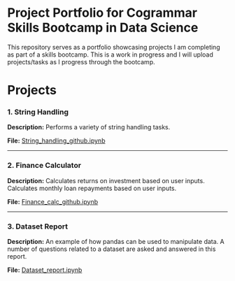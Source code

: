 # Project Portfolio for Cogrammar Skills Bootcamp in Data Science

This repository serves as a portfolio showcasing projects I am completing as part of a skills bootcamp. This is a work in progress and I will upload projects/tasks as I progress through the bootcamp.

# Projects

### 1. String Handling

**Description:** Performs a variety of string handling tasks.

**File:** [String_handling_github.ipynb](String_handling_github.ipynb)

---

### 2. Finance Calculator

**Description:** Calculates returns on investment based on user inputs. Calculates monthly loan repayments based on user inputs.

**File:** [Finance_calc_github.ipynb](Finance_calc_github.ipynb)

---

### 3. Dataset Report

**Description:** An example of how pandas can be used to manipulate data. A number of questions related to a dataset are asked and answered in this report.

**File:** [Dataset_report.ipynb](Dataset_report.ipynb)